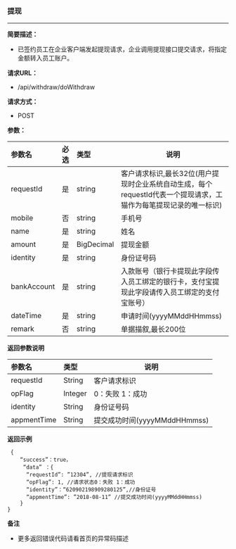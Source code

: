 ### 提现

---

**简要描述：**

* 已签约员工在企业客户端发起提现请求，企业调用提现接口提交请求，将指定金额转入员工账户。

**请求URL：**

* /api/withdraw/doWithdraw

**请求方式：**

* POST 

**参数：**

| 参数名 | 必选 | 类型 | 说明 |
| :--- | :--- | :--- | --- |
| requestId | 是 | string | 客户请求标识,最长32位\(用户提现时企业系统自动生成，每个requestId代表一个提现请求，工猫作为每笔提现记录的唯一标识\) |
| mobile | 否 | string | 手机号 |
| name | 是 | string | 姓名 |
| amount | 是 | BigDecimal | 提现金额 |
| identity | 是 | string | 身份证号码 |
| bankAccount | 是 | string | 入款账号（银行卡提现此字段传入员工绑定的银行卡，支付宝提现此字段请传入员工绑定的支付宝账号） |
| dateTime | 是 | string | 申请时间\(yyyyMMddHHmmss\) |
| remark | 否 | string | 单据描叙,最长200位 |

**返回参数说明**

| 参数名 | 类型 | 说明 |
| :--- | :--- | --- |
| requestId | String | 客户请求标识 |
| opFlag | Integer | 0：失败 1：成功 |
| identity | String | 身份证号码 |
| appmentTime | String | 提交成功时间\(yyyyMMddHHmmss\) |

**返回示例**

```
 {
    “success”：true，
     “data” ：{
      “requestId”: ”12304”, //提现请求标识
      “opFlag”: 1, //请求状态0：失败 1：成功
      “identity”：“620902198909280125”,//身份证号
      “appmentTime”: ”2018-08-11” //提交成功时间(yyyyMMddHHmmss)
    }
}
```

**备注**

* 更多返回错误代码请看首页的异常码描述



